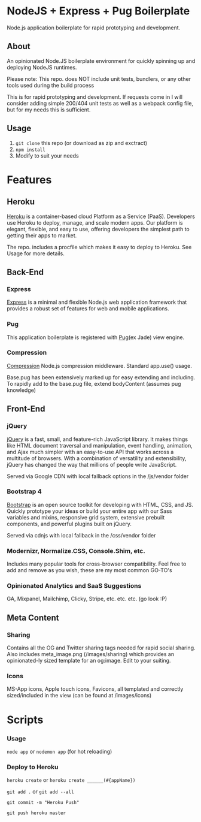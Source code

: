 # NodeJS + Express + Pug Boilerplate
Node.js application boilerplate for rapid prototyping and development.


## About
An opinionated Node.JS boilerplate environment for quickly spinning up and deploying NodeJS runtimes.

Please note: This repo. does NOT include unit tests, bundlers, or any other tools used during the build process

This is for rapid prototyping and development. If requests come in I will consider adding simple 200/404 unit tests as well as a webpack config file, but for my needs this is sufficient.

## Usage
1. `git clone` this repo (or download as zip and exctract)
2. `npm install`
3. Modify to suit your needs

# Features

## Heroku
[Heroku](https://www.heroku.com) is a container-based cloud Platform as a Service (PaaS). Developers use Heroku to deploy, manage, and scale modern apps. Our platform is elegant, flexible, and easy to use, offering developers the simplest path to getting their apps to market.

The repo. includes a procfile which makes it easy to deploy to Heroku. See Usage for more details.

## Back-End
### Express
[Express](http://expressjs.com/) is a minimal and flexible Node.js web application framework that provides a robust set of features for web and mobile applications.

### Pug
This application boilerplate is registered with [Pug](https://pugjs.org/api/getting-started.html)(ex Jade) view engine.

### Compression
[Compression](https://www.npmjs.com/package/compression) Node.js compression middleware. Standard app.use() usage.


Base.pug has been extensively marked up for easy extending and including.
To rapidly add to the base.pug file, extend bodyContent (assumes pug knowledge)

## Front-End
### jQuery
[jQuery](https://jquery.com/) is a fast, small, and feature-rich JavaScript library. It makes things like HTML document traversal and manipulation, event handling, animation, and Ajax much simpler with an easy-to-use API that works across a multitude of browsers. With a combination of versatility and extensibility, jQuery has changed the way that millions of people write JavaScript.

Served via Google CDN with local fallback options in the /js/vendor folder

### Bootstrap 4
[Bootstrap](http://getbootstrap.com/) is an open source toolkit for developing with HTML, CSS, and JS. Quickly prototype your ideas or build your entire app with our Sass variables and mixins, responsive grid system, extensive prebuilt components, and powerful plugins built on jQuery.

Served via cdnjs with local fallback in the /css/vendor folder

### Modernizr, Normalize.CSS, Console.Shim, etc.
Includes many popular tools for cross-browser compatibility. Feel free to add and remove as you wish, these are my most common GO-TO's

### Opinionated Analytics and SaaS Suggestions
GA, Mixpanel, Mailchimp, Clicky, Stripe, etc. etc. etc. (go look :P)

## Meta Content
### Sharing
Contains all the OG and Twitter sharing tags needed for rapid social sharing. Also includes meta_image.png (/images/sharing) which provides an opinionated-ly sized template for an og:image. Edit to your suiting.

### Icons
MS-App icons, Apple touch icons, Favicons, all templated and correctly sized/included in the view
(can be found at /images/icons)

# Scripts
### Usage
`node app` or `nodemon app` (for hot reloading)
### Deploy to Heroku
`heroku create` or `heroku create ______(#{appName})`

`git add .` or `git add --all`

`git commit -m "Heroku Push"`

`git push heroku master`
